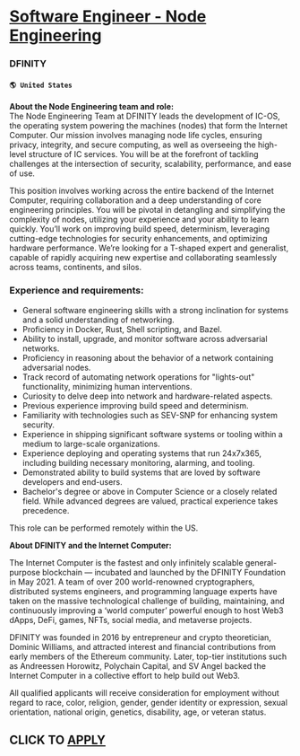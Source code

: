 # [Software Engineer - Node Engineering](https://www.remotewlb.com/apply/software-engineer-node-engineering)  
### DFINITY  
#### `🌎 United States`  

**About the Node Engineering team and role:**  
The Node Engineering Team at DFINITY leads the development of IC-OS, the operating system powering the machines (nodes) that form the Internet Computer. Our mission involves managing node life cycles, ensuring privacy, integrity, and secure computing, as well as overseeing the high-level structure of IC services. You will be at the forefront of tackling challenges at the intersection of security, scalability, performance, and ease of use.  
  
This position involves working across the entire backend of the Internet Computer, requiring collaboration and a deep understanding of core engineering principles. You will be pivotal in detangling and simplifying the complexity of nodes, utilizing your experience and your ability to learn quickly. You’ll work on improving build speed, determinism, leveraging cutting-edge technologies for security enhancements, and optimizing hardware performance. We’re looking for a T-shaped expert and generalist, capable of rapidly acquiring new expertise and collaborating seamlessly across teams, continents, and silos.

### Experience and requirements:

  * General software engineering skills with a strong inclination for systems and a solid understanding of networking.
  * Proficiency in Docker, Rust, Shell scripting, and Bazel.
  * Ability to install, upgrade, and monitor software across adversarial networks.
  * Proficiency in reasoning about the behavior of a network containing adversarial nodes.
  * Track record of automating network operations for "lights-out" functionality, minimizing human interventions.
  * Curiosity to delve deep into network and hardware-related aspects.
  * Previous experience improving build speed and determinism.
  * Familiarity with technologies such as SEV-SNP for enhancing system security.
  * Experience in shipping significant software systems or tooling within a medium to large-scale organizations.
  * Experience deploying and operating systems that run 24x7x365, including building necessary monitoring, alarming, and tooling.
  * Demonstrated ability to build systems that are loved by software developers and end-users.
  * Bachelor's degree or above in Computer Science or a closely related field. While advanced degrees are valued, practical experience takes precedence.

This role can be performed remotely within the US.

 **About DFINITY and the Internet Computer:**  
  
The Internet Computer is the fastest and only infinitely scalable general-purpose blockchain — incubated and launched by the DFINITY Foundation in May 2021. A team of over 200 world-renowned cryptographers, distributed systems engineers, and programming language experts have taken on the massive technological challenge of building, maintaining, and continuously improving a ‘world computer’ powerful enough to host Web3 dApps, DeFi, games, NFTs, social media, and metaverse projects.

DFINITY was founded in 2016 by entrepreneur and crypto theoretician, Dominic Williams, and attracted interest and financial contributions from early members of the Ethereum community. Later, top-tier institutions such as Andreessen Horowitz, Polychain Capital, and SV Angel backed the Internet Computer in a collective effort to help build out Web3.

All qualified applicants will receive consideration for employment without regard to race, color, religion, gender, gender identity or expression, sexual orientation, national origin, genetics, disability, age, or veteran status.

  
## CLICK TO [APPLY](https://www.remotewlb.com/apply/software-engineer-node-engineering)

